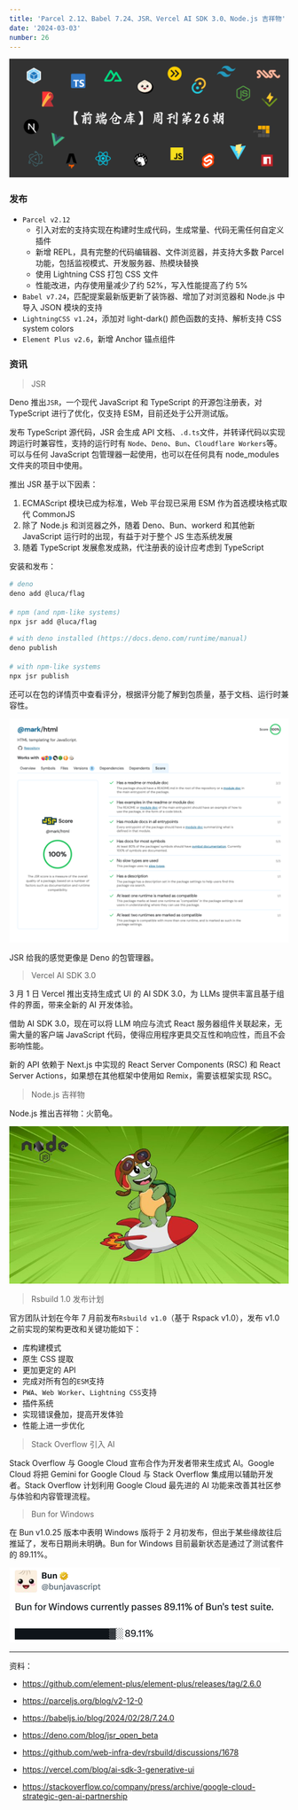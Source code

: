 ```yaml
---
title: 'Parcel 2.12、Babel 7.24、JSR、Vercel AI SDK 3.0、Node.js 吉祥物'
date: '2024-03-03'
number: 26
---
```


![cover](../assets/weekly-cover-26.jpg)

### 发布

- `Parcel v2.12`
  - 引入对宏的支持实现在构建时生成代码，生成常量、代码无需任何自定义插件
  - 新增 REPL，具有完整的代码编辑器、文件浏览器，并支持大多数 Parcel 功能，包括监视模式、开发服务器、热模块替换
  - 使用 Lightning CSS 打包 CSS 文件
  - 性能改进，内存使用量减少了约 52%，写入性能提高了约 5%
- `Babel v7.24`，匹配提案最新版更新了装饰器、增加了对浏览器和 Node.js 中导入 JSON 模块的支持
- `LightningCSS v1.24`，添加对 light-dark() 颜色函数的支持、解析支持 CSS system colors
- `Element Plus v2.6`，新增 Anchor 锚点组件

### 资讯

> JSR

Deno 推出`JSR`，一个现代 JavaScript 和 TypeScript 的开源包注册表，对 TypeScript 进行了优化，仅支持 ESM，目前还处于公开测试版。

发布 TypeScript 源代码，JSR 会生成 API 文档、`.d.ts`文件，并转译代码以实现跨运行时兼容性，支持的运行时有 `Node`、`Deno`、`Bun`、`Cloudflare Workers`等。可以与任何 JavaScript 包管理器一起使用，也可以在任何具有 node_modules 文件夹的项目中使用。

推出 JSR 基于以下因素：

1. ECMAScript 模块已成为标准，Web 平台现已采用 ESM 作为首选模块格式取代 CommonJS
2. 除了 Node.js 和浏览器之外，随着 Deno、Bun、workerd 和其他新 JavaScript 运行时的出现，有益于对于整个 JS 生态系统发展
3. 随着 TypeScript 发展愈发成熟，代注册表的设计应考虑到 TypeScript

安装和发布：

```sh
# deno
deno add @luca/flag

# npm (and npm-like systems)
npx jsr add @luca/flag
```

```sh
# with deno installed (https://docs.deno.com/runtime/manual)
deno publish

# with npm-like systems
npx jsr publish
```

还可以在包的详情页中查看评分，根据评分能了解到包质量，基于文档、运行时兼容性。

![JSR](../assets/jsr.png)

JSR 给我的感觉更像是 Deno 的包管理器。

> Vercel AI SDK 3.0

3 月 1 日 Vercel 推出支持生成式 UI 的 AI SDK 3.0，为 LLMs 提供丰富且基于组件的界面，带来全新的 AI 开发体验。

借助 AI SDK 3.0，现在可以将 LLM 响应与流式 React 服务器组件关联起来，无需大量的客户端 JavaScript 代码，使得应用程序更具交互性和响应性，而且不会影响性能。

新的 API 依赖于 Next.js 中实现的 React Server Components (RSC) 和 React Server Actions，如果想在其他框架中使用如 Remix，需要该框架实现 RSC。

> Node.js 吉祥物

Node.js 推出吉祥物：火箭龟。

![node mascot](../assets/node-mascot.png)

> Rsbuild 1.0 发布计划

官方团队计划在今年 7 月前发布`Rsbuild v1.0`（基于 Rspack v1.0），发布 v1.0 之前实现的架构更改和关键功能如下：

- 库构建模式
- 原生 CSS 提取
- 更加更定的 API
- 完成对所有包的`ESM`支持
- `PWA`、`Web Worker`、`Lightning CSS`支持
- 插件系统
- 实现错误叠加，提高开发体验
- 性能上进一步优化

> Stack Overflow 引入 AI

Stack Overflow 与 Google Cloud 宣布合作为开发者带来生成式 AI。Google Cloud 将把 Gemini for Google Cloud 与 Stack Overflow 集成用以辅助开发者。Stack Overflow 计划利用 Google Cloud 最先进的 AI 功能来改善其社区参与体验和内容管理流程。

> Bun for Windows

在 Bun v1.0.25 版本中表明 Windows 版将于 2 月初发布，但出于某些缘故往后推延了，发布日期尚未明确。Bun for Windows 目前最新状态是通过了测试套件的 89.11%。

![Bun for Windows](../assets/bun-for-windows.png)

---

资料：

- <https://github.com/element-plus/element-plus/releases/tag/2.6.0>
- <https://parceljs.org/blog/v2-12-0>
- <https://babeljs.io/blog/2024/02/28/7.24.0>

- <https://deno.com/blog/jsr_open_beta>
- <https://github.com/web-infra-dev/rsbuild/discussions/1678>
- <https://vercel.com/blog/ai-sdk-3-generative-ui>
- <https://stackoverflow.co/company/press/archive/google-cloud-strategic-gen-ai-partnership>

